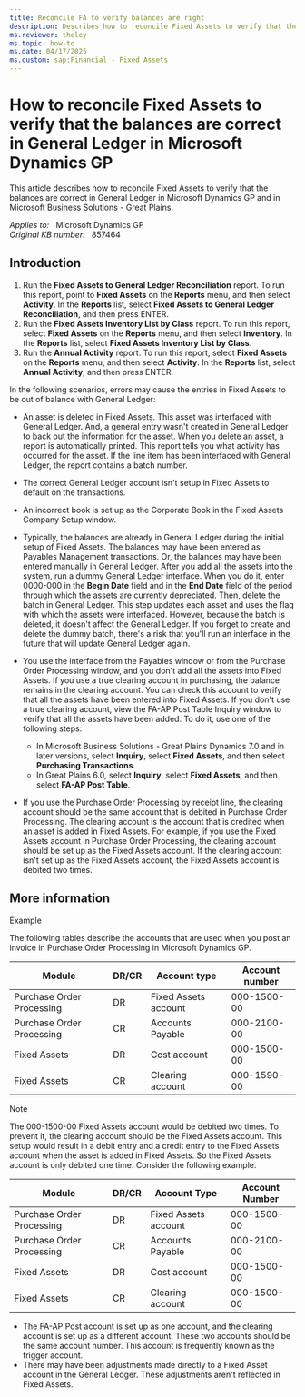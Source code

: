 ```yaml
---
title: Reconcile FA to verify balances are right
description: Describes how to reconcile Fixed Assets to verify that the balances are correct in General Ledger in Microsoft Dynamics GP.
ms.reviewer: theley
ms.topic: how-to
ms.date: 04/17/2025
ms.custom: sap:Financial - Fixed Assets
---
```

# How to reconcile Fixed Assets to verify that the balances are correct in General Ledger in Microsoft Dynamics GP

This article describes how to reconcile Fixed Assets to verify that the balances are correct in General Ledger in Microsoft Dynamics GP and in Microsoft Business Solutions - Great Plains.

_Applies to:_ &nbsp; Microsoft Dynamics GP  
_Original KB number:_ &nbsp; 857464

## Introduction

1. Run the **Fixed Assets to General Ledger Reconciliation** report. To run this report, point to **Fixed Assets** on the **Reports** menu, and then select **Activity**. In the **Reports** list, select **Fixed Assets to General Ledger Reconciliation**, and then press ENTER.
2. Run the **Fixed Assets Inventory List by Class** report. To run this report, select **Fixed Assets** on the **Reports** menu, and then select **Inventory**. In the **Reports** list, select **Fixed Assets Inventory List by Class**.
3. Run the **Annual Activity** report. To run this report, select **Fixed Assets** on the **Reports** menu, and then select **Activity**. In the **Reports** list, select **Annual Activity**, and then press ENTER.

In the following scenarios, errors may cause the entries in Fixed Assets to be out of balance with General Ledger:

- An asset is deleted in Fixed Assets. This asset was interfaced with General Ledger. And, a general entry wasn't created in General Ledger to back out the information for the asset. When you delete an asset, a report is automatically printed. This report tells you what activity has occurred for the asset. If the line item has been interfaced with General Ledger, the report contains a batch number.

- The correct General Ledger account isn't setup in Fixed Assets to default on the transactions.

- An incorrect book is set up as the Corporate Book in the Fixed Assets Company Setup window.

- Typically, the balances are already in General Ledger during the initial setup of Fixed Assets. The balances may have been entered as Payables Management transactions. Or, the balances may have been entered manually in General Ledger. After you add all the assets into the system, run a dummy General Ledger interface. When you do it, enter 0000-000 in the **Begin Date** field and in the **End Date** field of the period through which the assets are currently depreciated. Then, delete the batch in General Ledger. This step updates each asset and uses the flag with which the assets were interfaced. However, because the batch is deleted, it doesn't affect the General Ledger. If you forget to create and delete the dummy batch, there's a risk that you'll run an interface in the future that will update General Ledger again.
- You use the interface from the Payables window or from the Purchase Order Processing window, and you don't add all the assets into Fixed Assets. If you use a true clearing account in purchasing, the balance remains in the clearing account. You can check this account to verify that all the assets have been entered into Fixed Assets. If you don't use a true clearing account, view the FA-AP Post Table Inquiry window to verify that all the assets have been added. To do it, use one of the following steps:

  - In Microsoft Business Solutions - Great Plains Dynamics 7.0 and in later versions, select **Inquiry**, select **Fixed Assets**, and then select **Purchasing Transactions**.
  - In Great Plains 6.0, select **Inquiry**, select **Fixed Assets**, and then select **FA-AP Post Table**.

- If you use the Purchase Order Processing by receipt line, the clearing account should be the same account that is debited in Purchase Order Processing. The clearing account is the account that is credited when an asset is added in Fixed Assets. For example, if you use the Fixed Assets account in Purchase Order Processing, the clearing account should be set up as the Fixed Assets account. If the clearing account isn't set up as the Fixed Assets account, the Fixed Assets account is debited two times.

## More information

Example

The following tables describe the accounts that are used when you post an invoice in Purchase Order Processing in Microsoft Dynamics GP.

|Module|DR/CR|Account type|Account number|
|---|---|---|---|
|Purchase Order Processing|DR|Fixed Assets account|000-1500-00|
|Purchase Order Processing|CR|Accounts Payable|000-2100-00|
|Fixed Assets|DR|Cost account|000-1500-00|
|Fixed Assets|CR|Clearing account|000-1590-00|
  
> [!NOTE]
> The 000-1500-00 Fixed Assets account would be debited two times. To prevent it, the clearing account should be the Fixed Assets account. This setup would result in a debit entry and a credit entry to the Fixed Assets account when the asset is added in Fixed Assets. So the Fixed Assets account is only debited one time. Consider the following example.

|Module|DR/CR|Account Type|Account Number|
|---|---|---|---|
|Purchase Order Processing|DR|Fixed Assets account|000-1500-00|
|Purchase Order Processing|CR|Accounts Payable|000-2100-00|
|Fixed Assets|DR|Cost account|000-1500-00|
|Fixed Assets|CR|Clearing account|000-1500-00|
  
- The FA-AP Post account is set up as one account, and the clearing account is set up as a different account. These two accounts should be the same account number. This account is frequently known as the trigger account.
- There may have been adjustments made directly to a Fixed Asset account in the General Ledger. These adjustments aren't reflected in Fixed Assets.
